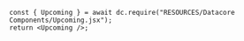 
```datacorejsx
const { Upcoming } = await dc.require("RESOURCES/Datacore Components/Upcoming.jsx");
return <Upcoming />;
```
